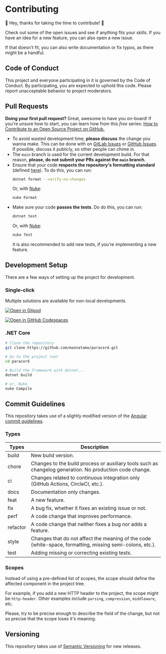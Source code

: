 # Contributing

🎉 Hey, thanks for taking the time to contribute! 🎉

Check out some of the open issues and see if anything fits your skills. If you have an idea for a new feature, you can also open a new issue.

If that doesn't fit, you can also write documentation or fix typos, as there might be a handful.

## Code of Conduct

This project and everyone participating in it is governed by the Code of Conduct. By participating, you are expected to uphold this code. Please report unacceptable behavior to project moderators.

## Pull Requests

**Doing your first pull request?** Great, awesome to have you on-board! If you're unsure how to start, you can learn how from this *free* series: [How to Contribute to an Open Source Project on GitHub.](https://egghead.io/courses/how-to-contribute-to-an-open-source-project-on-github)

- To avoid wasted development time, **please discuss** the change you wanna make. This can be done with on [GitLab Issues](https://git.maxtrier.dk/natamo/paracord/-/issues) or [GitHub Issues](https://github.com/maxnatamo/paracord/issues). If possible, discuss it publicly, so other people can chime in.
- The `main` branch is used for the current development build. For that reason, **please, do not submit your PRs against the `main` branch.**
- Ensure that your code **respects the repository's formatting standard** (defined [here](/.editorconfig)). To do this, you can run:
  ```bash
  dotnet format --verify-no-changes
  ```
  Or, with [Nuke](https://nuke.build):
  ```bash
  nuke Format
  ```
- Make sure your code **passes the tests**. Do do this, you can run:
  ```bash
  dotnet test
  ```
  Or, with [Nuke](https://nuke.build):
  ```bash
  nuke Test
  ```
  It is also recommended to add new tests, if you're implementing a new feature.

## Development Setup

There are a few ways of setting up the project for development.

### Single-click

Multiple solutions are available for non-local developments.

[![Open in Gitpod](https://gitpod.io/button/open-in-gitpod.svg)](https://gitpod.io/#https://github.com/maxnatamo/paracord)

[![Open in GitHub Codespaces](https://github.com/codespaces/badge.svg)](https://github.com/codespaces/new?hide_repo_select=true&ref=main&repo=627052963&machine=basicLinux32gb&location=WestEurope)

### .NET Core

```sh
# Clone the repository
git clone https://github.com/maxnatamo/paracord.git

# Go to the project root
cd paracord

# Build the framework with dotnet...
dotnet build

# or, Nuke
nuke Compile
```

## Commit Guidelines

This repository takes use of a slightly modified version of the [Angular commit guidelines](https://github.com/angular/angular/blob/main/CONTRIBUTING.md#-commit-message-format).

### Types

| Types    | Description                                                                                              |
| -------- | -------------------------------------------------------------------------------------------------------- |
| build    | New build version.                                                                                       |
| chore    | Changes to the build process or auxiliary tools such as changelog generation. No production code change. |
| ci       | Changes related to continuous integration only (GitHub Actions, CircleCI, etc.).                         |
| docs     | Documentation only changes.                                                                              |
| feat     | A new feature.                                                                                           |
| fix      | A bug fix, whether it fixes an existing issue or not.                                                    |
| perf     | A code change that improves performance.                                                                 |
| refactor | A code change that neither fixes a bug nor adds a feature.                                               |
| style    | Changes that do not affect the meaning of the code (white-space, formatting, missing semi-colons, etc.). |
| test     | Adding missing or correcting existing tests.                                                             |

### Scopes

Instead of using a pre-defined list of scopes, the scope should define the affected component in the project tree.

For example, if you add a new HTTP header to the project, the scope might be `http-header`. Other examples include `parsing`, `compression`, `middleware`, etc.

Please, try to be precise enough to describe the field of the change, but not so precise that the scope loses it's meaning.

## Versioning

This repository takes use of [Semantic Versioning](https://semver.org) for new releases.